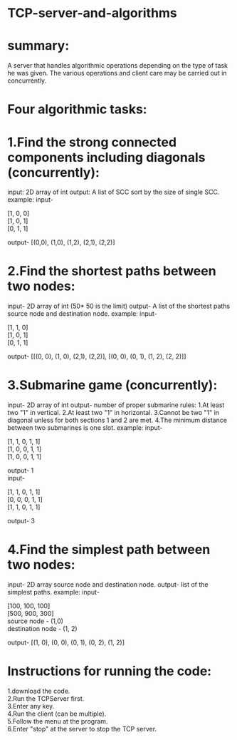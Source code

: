 # TCP-server-and-algorithms


# summary:
A server that handles algorithmic operations depending on the type of task he was given.
The various operations and client care may be carried out in concurrently.

# Four algorithmic tasks:
# 1.Find the strong connected components including diagonals (concurrently):
input: 2D array of int
output: A list of SCC sort by the size of single SCC.
example:
input-  

[1, 0, 0]  
[1, 0, 1]  
[0, 1, 1]  

output- [(0,0), (1,0), (1,2), (2,1), (2,2)]

# 2.Find the shortest paths between two nodes:
input- 2D array of int (50* 50 is the limit)
output- A list of the shortest paths source node and destination node.
example:
input-  

[1, 1, 0]  
[1, 0, 1]  
[0, 1, 1]  

output- [[(0, 0), (1, 0), (2,1), (2,2)], [(0, 0), (0, 1), (1, 2), (2, 2)]]

# 3.Submarine game (concurrently):
input- 2D array of int
output- number of proper submarine
rules:
1.At least two "1" in vertical.
2.At least two "1" in horizontal.
3.Cannot be two "1" in diagonal unless for both sections 1 and 2 are met.
4.The minimum distance between two submarines is one slot.
example:
input-  

[1, 1, 0, 1, 1]  
[1, 0, 0, 1, 1]  
[1, 0, 0, 1, 1]  

output- 1  
input-  

[1, 1, 0, 1, 1]  
[0, 0, 0, 1, 1]  
[1, 1, 0, 1, 1]  

output- 3  

# 4.Find the simplest path between two nodes:
input- 2D array source node and destination node.
output- list of the simplest paths.
example:
input-

[100, 100, 100]  
[500, 900, 300]  
source node - (1,0)  
destination node - (1, 2)  

output- [(1, 0), (0, 0), (0, 1), (0, 2), (1, 2)]  

# Instructions for running the code:
1.download the code.  
2.Run the TCPServer first.  
3.Enter any key.  
4.Run the client (can be multiple).  
5.Follow the menu at the program.  
6.Enter "stop" at the server to stop the TCP server.  
